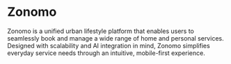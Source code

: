 # Zonomo
Zonomo is a unified urban lifestyle platform that enables users to seamlessly book and manage a wide range of home and personal services. Designed with scalability and AI integration in mind, Zonomo simplifies everyday service needs through an intuitive, mobile-first experience.
